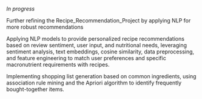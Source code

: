 *In progress*

Further refining the Recipe_Recommendation_Project by applying NLP for more robust recommendations

Applying NLP models to provide personalized recipe recommendations based on review sentiment, user input, and nutritional needs, leveraging sentiment analysis, text embeddings, cosine similarity, data preprocessing, and feature
engineering to match user preferences and specific macronutrient requirements with recipes.

Implementing shopping list generation based on common ingredients, using association rule mining and the Apriori
algorithm to identify frequently bought-together items.
